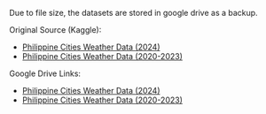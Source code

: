 Due to file size, the datasets are stored in google drive as a backup.

Original Source (Kaggle):

- [Philippine Cities Weather Data (2024)](https://www.kaggle.com/datasets/bwandowando/philippine-cities-weather-data-ytd-2024)
- [Philippine Cities Weather Data (2020-2023)](https://www.kaggle.com/datasets/bwandowando/philippine-cities-weather-data-2020-2023)

Google Drive Links:

- [Philippine Cities Weather Data (2024)](https://drive.google.com/file/d/10wxJ3x6NKIGQCL5xpngcgbja6M7hvqJf/view?usp=drive_link)
- [Philippine Cities Weather Data (2020-2023)](https://drive.google.com/file/d/1cwdqQC3Idr7rfCS2AMbROv3be0eZ0SIB/view?usp=drive_link)
